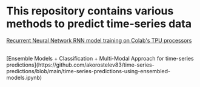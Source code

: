 #  This repository contains various methods to predict time-series data

[Recurrent Neural Network RNN model training on Colab's TPU processors](https://github.com/akorostelev83/time-series-predictions/blob/main/RNN-model-trained-with-TPU.py)

</br>
[Ensemble Models + Classification + Multi-Modal Approach for time-series predictions](https://github.com/akorostelev83/time-series-predictions/blob/main/time-series-predictions-using-ensembled-models.ipynb)
